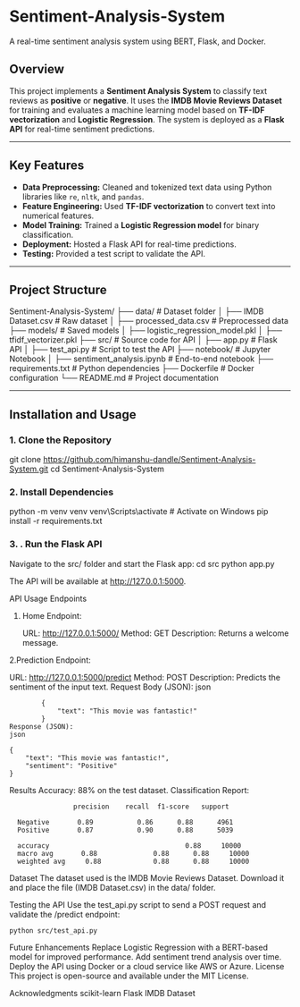 # Sentiment-Analysis-System
A real-time sentiment analysis system using BERT, Flask, and Docker.

## Overview
This project implements a **Sentiment Analysis System** to classify text reviews as **positive** or **negative**. It uses the **IMDB Movie Reviews Dataset** for training and evaluates a machine learning model based on **TF-IDF vectorization** and **Logistic Regression**. The system is deployed as a **Flask API** for real-time sentiment predictions.

---

## Key Features
- **Data Preprocessing:** Cleaned and tokenized text data using Python libraries like `re`, `nltk`, and `pandas`.
- **Feature Engineering:** Used **TF-IDF vectorization** to convert text into numerical features.
- **Model Training:** Trained a **Logistic Regression model** for binary classification.
- **Deployment:** Hosted a Flask API for real-time predictions.
- **Testing:** Provided a test script to validate the API.

---

## Project Structure
Sentiment-Analysis-System/ ├── data/ # Dataset folder │ ├── IMDB Dataset.csv # Raw dataset │ ├── processed_data.csv # Preprocessed data ├── models/ # Saved models │ ├── logistic_regression_model.pkl │ ├── tfidf_vectorizer.pkl ├── src/ # Source code for API │ ├── app.py # Flask API │ ├── test_api.py # Script to test the API ├── notebook/ # Jupyter Notebook │ ├── sentiment_analysis.ipynb # End-to-end notebook ├── requirements.txt # Python dependencies ├── Dockerfile # Docker configuration └── README.md # Project documentation



---

## Installation and Usage



### 1. Clone the Repository

git clone https://github.com/himanshu-dandle/Sentiment-Analysis-System.git
cd Sentiment-Analysis-System


### 2. Install Dependencies

python -m venv venv
venv\Scripts\activate          # Activate on Windows
pip install -r requirements.txt


### 3. . Run the Flask API
Navigate to the src/ folder and start the Flask app:
cd src
python app.py

The API will be available at http://127.0.0.1:5000.



API Usage
Endpoints
1. Home Endpoint:

	URL: http://127.0.0.1:5000/
	Method: GET
	Description: Returns a welcome message.

2.Prediction Endpoint:

URL: http://127.0.0.1:5000/predict
	Method: POST
	Description: Predicts the sentiment of the input text.
	Request Body (JSON):
			json

			{
				"text": "This movie was fantastic!"
			}
	Response (JSON):
	json

	{
		"text": "This movie was fantastic!",
		"sentiment": "Positive"
	}
Results
	Accuracy: 88% on the test dataset.
	Classification Report:

					precision    recall  f1-score   support

	  Negative       0.89      		0.86      0.88      4961
	  Positive       0.87      		0.90      0.88      5039

	  accuracy                           		0.88     10000
	  macro avg       0.88      		0.88      0.88     10000
	  weighted avg     0.88     	 	0.88      0.88     10000

Dataset
The dataset used is the IMDB Movie Reviews Dataset. Download it and place the file (IMDB Dataset.csv) in the data/ folder.

Testing the API
Use the test_api.py script to send a POST request and validate the /predict endpoint:

	python src/test_api.py
	
Future Enhancements
	Replace Logistic Regression with a BERT-based model for improved performance.
	Add sentiment trend analysis over time.
	Deploy the API using Docker or a cloud service like AWS or Azure.
License
	This project is open-source and available under the MIT License.

Acknowledgments
	scikit-learn
	Flask
	IMDB Dataset


